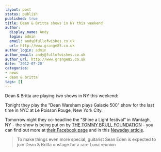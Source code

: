 ```yaml
---
layout: post
status: publish
published: true
title: Dean & Britta shows in NY this weekend
author:
  display_name: Andy
  login: admin
  email: andy@fullofwishes.co.uk
  url: http://www.grange85.co.uk
author_login: admin
author_email: andy@fullofwishes.co.uk
author_url: http://www.grange85.co.uk
date: '2012-07-20'
categories:
- news
- dean & britta
tags: []
---
```

<p>Dean & Britta are playing two shows in NY this weekend:</p>
<p>Tonight they play the "Dean Wareham plays Galaxie 500" show for the last time in NYC at Le Poisson Rouge, New York City.</p>
<p>Tomorrow night they co-headline the "Shine a Light festival" in Wantagh, NY - the show is being put on by <a href="http://tommybrullfoundation.org/joomla/">THE TOMMY BRULL FOUNDATION</a> - you can find out more at <a href="https://www.facebook.com/ShineALightMusicFestival">their Facebook page</a> and in this <a href="http://www.newsday.com/entertainment/music/backstage-pass-1.811987/the-story-behind-the-shine-a-light-music-festival-1.3847330">Newsday article</a>.</p>
<blockquote><p>To make things even more special, guitarist Sean Eden is expected to join Dean & Britta onstage for a rare Luna reunion</p></blockquote>
